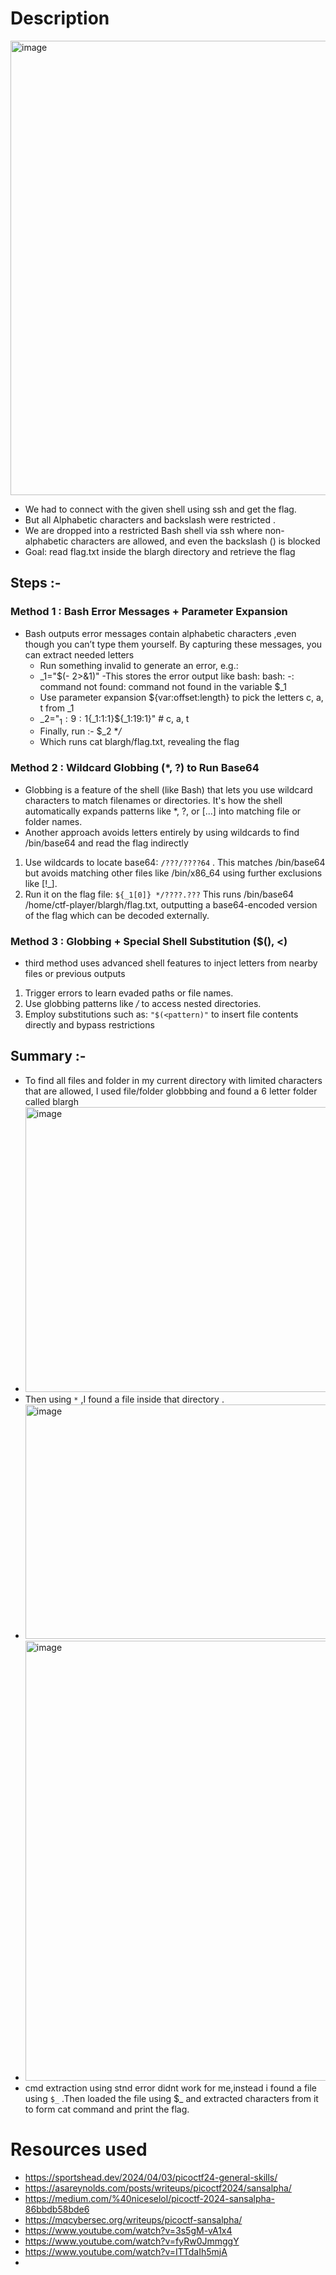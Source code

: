 # Description

<img width="948" height="727" alt="image" src="https://github.com/user-attachments/assets/fb30cc30-f093-4623-ac1b-45db215e56e5" />

- We had to connect with the given shell using ssh and get the flag.
- But all Alphabetic characters and backslash were restricted .
- We are  dropped into a restricted Bash shell via ssh where non-alphabetic characters are allowed, and even the backslash (\) is blocked
- Goal: read flag.txt inside the blargh directory and retrieve the flag

## Steps :-
### Method 1 : Bash Error Messages + Parameter Expansion
- Bash outputs error messages contain alphabetic characters ,even though you can’t type them yourself. By capturing these messages, you can extract needed letters
    - Run something invalid to generate an error, e.g.:
    - _1="$(- 2>&1)"
    -This stores the error output like bash: bash: -: command not found: command not found in the variable $_1
    - Use parameter expansion ${var:offset:length} to pick the letters c, a, t from _1
    - _2="${_1:9:1}${_1:1:1}${_1:19:1}"  # c, a, t
    - Finally, run :- $_2 **/*
    - Which runs cat blargh/flag.txt, revealing the flag
 ### Method 2 : Wildcard Globbing (*, ?) to Run Base64 
- Globbing is a feature of the shell (like Bash) that lets you use wildcard characters to match filenames or directories. It's how the shell automatically expands patterns like *, ?, or [...] into matching file or folder names.
- Another approach avoids letters entirely by using wildcards to find /bin/base64 and read the flag indirectly
1. Use wildcards to locate base64: ```/???/????64``` . This matches /bin/base64 but avoids matching other files like /bin/x86_64 using further exclusions like [!_].
2.  Run it on the flag file: ```${_1[0]} */????.???``` This runs /bin/base64 /home/ctf-player/blargh/flag.txt, outputting a base64-encoded version of the flag which can be decoded externally.

### Method 3 : Globbing + Special Shell Substitution ($(), <)
- third method uses advanced shell features to inject letters from nearby files or previous outputs
1. Trigger errors to learn evaded paths or file names.
2. Use globbing patterns like */* to access nested directories.
3. Employ substitutions such as: ```"$(<pattern)"``` to insert file contents directly and bypass restrictions

## Summary :-
- To find all files and folder in my current directory with limited characters that are allowed, I used file/folder globbbing and found a 6 letter folder called blargh
- <img width="703" height="456" alt="image" src="https://github.com/user-attachments/assets/aa5a7c71-a5d4-457d-a964-7c95a51d1a96" />
- Then using ```*``` ,I found a file inside that directory .
- <img width="708" height="375" alt="image" src="https://github.com/user-attachments/assets/9f69964b-628a-4f71-9dd3-1858f9e77a87" />
- <img width="696" height="704" alt="image" src="https://github.com/user-attachments/assets/67f524e4-ffd6-479f-82dc-050e4e3f83c5" />
- cmd extraction using stnd error didnt work for me,instead i found a file using ``` $_ ``` .Then loaded the file using $_ and extracted characters from it to form cat command and print the flag.

# Resources used
- https://sportshead.dev/2024/04/03/picoctf24-general-skills/
- https://asareynolds.com/posts/writeups/picoctf2024/sansalpha/
- https://medium.com/%40niceselol/picoctf-2024-sansalpha-86bbdb58bde6
- https://mqcybersec.org/writeups/picoctf-sansalpha/
- https://www.youtube.com/watch?v=3s5gM-vA1x4
- https://www.youtube.com/watch?v=fyRw0JmmggY
- https://www.youtube.com/watch?v=ITTdaIh5mjA
- 
